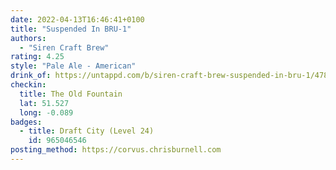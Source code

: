 ```yaml
---
date: 2022-04-13T16:46:41+0100
title: "Suspended In BRU-1"
authors:
  - "Siren Craft Brew"
rating: 4.25
style: "Pale Ale - American"
drink_of: https://untappd.com/b/siren-craft-brew-suspended-in-bru-1/4784665
checkin:
  title: The Old Fountain
  lat: 51.527
  long: -0.089
badges:
  - title: Draft City (Level 24)
    id: 965046546
posting_method: https://corvus.chrisburnell.com
---
```

